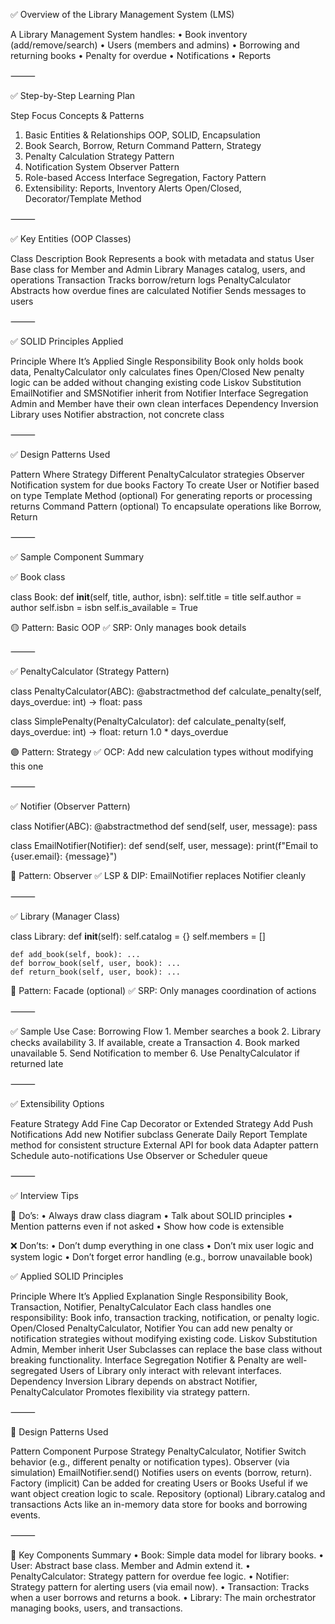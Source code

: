 
✅ Overview of the Library Management System (LMS)

A Library Management System handles:
	•	Book inventory (add/remove/search)
	•	Users (members and admins)
	•	Borrowing and returning books
	•	Penalty for overdue
	•	Notifications
	•	Reports

⸻

✅ Step-by-Step Learning Plan

Step	Focus	Concepts & Patterns
1.	Basic Entities & Relationships	OOP, SOLID, Encapsulation
2.	Book Search, Borrow, Return	Command Pattern, Strategy
3.	Penalty Calculation	Strategy Pattern
4.	Notification System	Observer Pattern
5.	Role-based Access	Interface Segregation, Factory Pattern
6.	Extensibility: Reports, Inventory Alerts	Open/Closed, Decorator/Template Method


⸻

✅ Key Entities (OOP Classes)

Class	Description
Book	Represents a book with metadata and status
User	Base class for Member and Admin
Library	Manages catalog, users, and operations
Transaction	Tracks borrow/return logs
PenaltyCalculator	Abstracts how overdue fines are calculated
Notifier	Sends messages to users


⸻

✅ SOLID Principles Applied

Principle	Where It’s Applied
Single Responsibility	Book only holds book data, PenaltyCalculator only calculates fines
Open/Closed	New penalty logic can be added without changing existing code
Liskov Substitution	EmailNotifier and SMSNotifier inherit from Notifier
Interface Segregation	Admin and Member have their own clean interfaces
Dependency Inversion	Library uses Notifier abstraction, not concrete class


⸻

✅ Design Patterns Used

Pattern	Where
Strategy	Different PenaltyCalculator strategies
Observer	Notification system for due books
Factory	To create User or Notifier based on type
Template Method (optional)	For generating reports or processing returns
Command Pattern (optional)	To encapsulate operations like Borrow, Return


⸻

✅ Sample Component Summary

✅ Book class

class Book:
    def __init__(self, title, author, isbn):
        self.title = title
        self.author = author
        self.isbn = isbn
        self.is_available = True

🟡 Pattern: Basic OOP
✅ SRP: Only manages book details

⸻

✅ PenaltyCalculator (Strategy Pattern)

class PenaltyCalculator(ABC):
    @abstractmethod
    def calculate_penalty(self, days_overdue: int) -> float:
        pass

class SimplePenalty(PenaltyCalculator):
    def calculate_penalty(self, days_overdue: int) -> float:
        return 1.0 * days_overdue

🟣 Pattern: Strategy
✅ OCP: Add new calculation types without modifying this one

⸻

✅ Notifier (Observer Pattern)

class Notifier(ABC):
    @abstractmethod
    def send(self, user, message): pass

class EmailNotifier(Notifier):
    def send(self, user, message):
        print(f"Email to {user.email}: {message}")

🔵 Pattern: Observer
✅ LSP & DIP: EmailNotifier replaces Notifier cleanly

⸻

✅ Library (Manager Class)

class Library:
    def __init__(self):
        self.catalog = {}
        self.members = []

    def add_book(self, book): ...
    def borrow_book(self, user, book): ...
    def return_book(self, user, book): ...

📘 Pattern: Facade (optional)
✅ SRP: Only manages coordination of actions

⸻

✅ Sample Use Case: Borrowing Flow
	1.	Member searches a book
	2.	Library checks availability
	3.	If available, create a Transaction
	4.	Book marked unavailable
	5.	Send Notification to member
	6.	Use PenaltyCalculator if returned late

⸻

✅ Extensibility Options

Feature	Strategy
Add Fine Cap	Decorator or Extended Strategy
Add Push Notifications	Add new Notifier subclass
Generate Daily Report	Template method for consistent structure
External API for book data	Adapter pattern
Schedule auto-notifications	Use Observer or Scheduler queue


⸻

✅ Interview Tips

📌 Do’s:
	•	Always draw class diagram
	•	Talk about SOLID principles
	•	Mention patterns even if not asked
	•	Show how code is extensible

❌ Don’ts:
	•	Don’t dump everything in one class
	•	Don’t mix user logic and system logic
	•	Don’t forget error handling (e.g., borrow unavailable book)



✅ Applied SOLID Principles

Principle	Where It’s Applied	Explanation
Single Responsibility	Book, Transaction, Notifier, PenaltyCalculator	Each class handles one responsibility: Book info, transaction tracking, notification, or penalty logic.
Open/Closed	PenaltyCalculator, Notifier	You can add new penalty or notification strategies without modifying existing code.
Liskov Substitution	Admin, Member inherit User	Subclasses can replace the base class without breaking functionality.
Interface Segregation	Notifier & Penalty are well-segregated	Users of Library only interact with relevant interfaces.
Dependency Inversion	Library depends on abstract Notifier, PenaltyCalculator	Promotes flexibility via strategy pattern.


⸻

🧱 Design Patterns Used

Pattern	Component	Purpose
Strategy	PenaltyCalculator, Notifier	Switch behavior (e.g., different penalty or notification types).
Observer (via simulation)	EmailNotifier.send()	Notifies users on events (borrow, return).
Factory (implicit)	Can be added for creating Users or Books	Useful if we want object creation logic to scale.
Repository (optional)	Library.catalog and transactions	Acts like an in-memory data store for books and borrowing events.


⸻

🧩 Key Components Summary
	•	Book: Simple data model for library books.
	•	User: Abstract base class. Member and Admin extend it.
	•	PenaltyCalculator: Strategy pattern for overdue fee logic.
	•	Notifier: Strategy pattern for alerting users (via email now).
	•	Transaction: Tracks when a user borrows and returns a book.
	•	Library: The main orchestrator managing books, users, and transactions.


